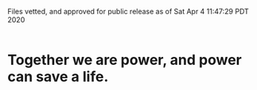 Files vetted, and approved for public release as of Sat Apr  4 11:47:29 PDT 2020<br><br><h1>Together we are power, and power can save a life.</h1>
